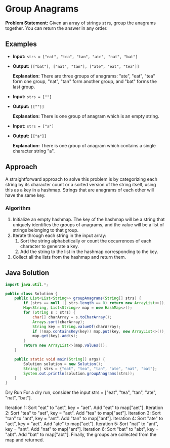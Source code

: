 # Group Anagrams

**Problem Statement:** Given an array of strings `strs`, group the anagrams together. You can return the answer in any order.

## Examples

- **Input:** `strs = ["eat", "tea", "tan", "ate", "nat", "bat"]`
- **Output:** `[["bat"], ["nat", "tan"], ["ate", "eat", "tea"]]`

  **Explanation:** There are three groups of anagrams: "ate", "eat", "tea" form one group, "nat", "tan" form another group, and "bat" forms the last group.

- **Input:** `strs = [""]`
- **Output:** `[[""]]`

  **Explanation:** There is one group of anagram which is an empty string.

- **Input:** `strs = ["a"]`
- **Output:** `[["a"]]`

  **Explanation:** There is one group of anagram which contains a single character string "a".

## Approach

A straightforward approach to solve this problem is by categorizing each string by its character count or a sorted version of the string itself, using this as a key in a hashmap. Strings that are anagrams of each other will have the same key.

### Algorithm

1. Initialize an empty hashmap. The key of the hashmap will be a string that uniquely identifies the groups of anagrams, and the value will be a list of strings belonging to that group.
2. Iterate through each string in the input array:
    1. Sort the string alphabetically or count the occurrences of each character to generate a key.
    2. Add the string to the list in the hashmap corresponding to the key.
3. Collect all the lists from the hashmap and return them.

## Java Solution

```java
import java.util.*;

public class Solution {
    public List<List<String>> groupAnagrams(String[] strs) {
        if (strs == null || strs.length == 0) return new ArrayList<>();
        Map<String, List<String>> map = new HashMap<>();
        for (String s : strs) {
            char[] charArray = s.toCharArray();
            Arrays.sort(charArray);
            String key = String.valueOf(charArray);
            if (!map.containsKey(key)) map.put(key, new ArrayList<>());
            map.get(key).add(s);
        }
        return new ArrayList<>(map.values());
    }

    public static void main(String[] args) {
        Solution solution = new Solution();
        String[] strs = {"eat", "tea", "tan", "ate", "nat", "bat"};
        System.out.println(solution.groupAnagrams(strs));
    }
}
```
Dry Run
For a dry run, consider the input strs = ["eat", "tea", "tan", "ate", "nat", "bat"].

Iteration 1:
Sort "eat" to "aet", key = "aet". Add "eat" to map["aet"].
Iteration 2:
Sort "tea" to "aet", key = "aet". Add "tea" to map["aet"].
Iteration 3:
Sort "tan" to "ant", key = "ant". Add "tan" to map["ant"].
Iteration 4:
Sort "ate" to "aet", key = "aet". Add "ate" to map["aet"].
Iteration 5:
Sort "nat" to "ant", key = "ant". Add "nat" to map["ant"].
Iteration 6:
Sort "bat" to "abt", key = "abt". Add "bat" to map["abt"].
Finally, the groups are collected from the map and returned.
